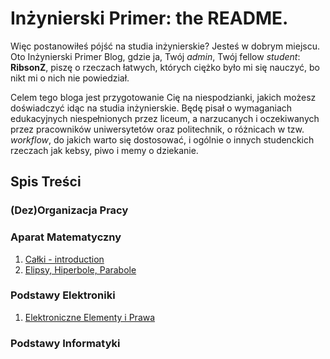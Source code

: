 # Inżynierski Primer: the README.

Więc postanowiłeś pójść na studia inżynierskie? Jesteś w dobrym miejscu. Oto Inżynierski Primer Blog, gdzie ja, Twój *admin*, Twój fellow *student*: **RibsonZ**, piszę o rzeczach łatwych, których ciężko było mi się nauczyć, bo nikt mi o nich nie powiedział.

Celem tego bloga jest przygotowanie Cię na niespodzianki, jakich możesz doświadczyć idąc na studia inżynierskie. Będę pisał o wymaganiach edukacyjnych niespełnionych przez liceum, a narzucanych i oczekiwanych przez pracowników uniwersytetów oraz politechnik, o różnicach w tzw. *workflow*, do jakich warto się dostosować, i ogólnie o innych studenckich rzeczach jak kebsy, piwo i memy o dziekanie.

## Spis Treści

### (Dez)Organizacja Pracy

### Aparat Matematyczny
1. [Całki - introduction](AparatMatematyczny/Calki.md)
2. [Elipsy, Hiperbole, Parabole](AparatMatematyczny//Elipsy_Hiperbole_Parabole.md)

### Podstawy Elektroniki
1. [Elektroniczne Elementy i Prawa](PodstawyElektroniki/Elektroniczne_Elementy_I_Prawa.md)
### Podstawy Informatyki
